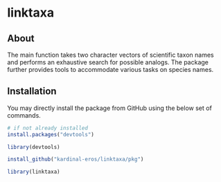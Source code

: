 linktaxa
========

About
-----

The main function takes two character vectors of scientific taxon names and performs an exhaustive search for possible analogs. The package further provides tools to accommodate various tasks on species names.

Installation
------------

You may directly install the package from GitHub using the below set of commands.

```R
# if not already installed
install.packages("devtools")

library(devtools)

install_github("kardinal-eros/linktaxa/pkg")

library(linktaxa)
```